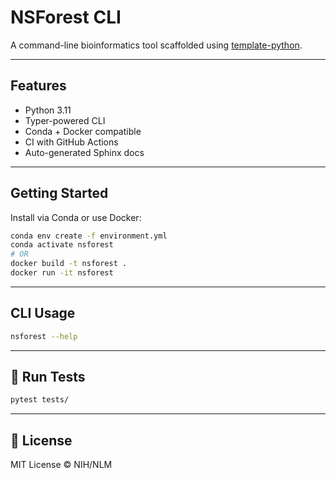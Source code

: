 # NSForest CLI

A command-line bioinformatics tool scaffolded using [template-python](https://github.com/NIH-NLM/template-python).

---

## Features

- Python 3.11
- Typer-powered CLI
- Conda + Docker compatible
- CI with GitHub Actions
- Auto-generated Sphinx docs

---

## Getting Started

Install via Conda or use Docker:

```bash
conda env create -f environment.yml
conda activate nsforest
# OR
docker build -t nsforest .
docker run -it nsforest
```

---

## CLI Usage

```bash
nsforest --help
```

---

## 🧪 Run Tests

```bash
pytest tests/
```

---

## 📄 License

MIT License © NIH/NLM


